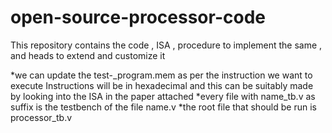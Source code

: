 # open-source-processor-code
This repository contains the code , ISA , procedure to implement the same , and heads to extend and customize it

*we can update the test-_program.mem as per the instruction we want to execute 
Instructions will be in hexadecimal and this can be suitably made by looking into the ISA in the paper attached
*every file with name_tb.v as suffix is the testbench of the file name.v
*the root file that should be run is processor_tb.v
